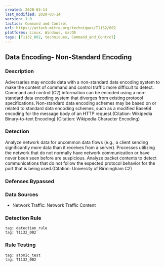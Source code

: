 ```yaml
---
created: 2020-03-14
last_modified: 2020-03-14
version: 1.0
tactics: Command and Control
url: https://attack.mitre.org/techniques/T1132/002
platforms: Linux, Windows, macOS
tags: [T1132_002, techniques, Command_and_Control]
---
```


## Data Encoding- Non-Standard Encoding

### Description

Adversaries may encode data with a non-standard data encoding system to make the content of command and control traffic more difficult to detect. Command and control (C2) information can be encoded using a non-standard data encoding system that diverges from existing protocol specifications. Non-standard data encoding schemes may be based on or related to standard data encoding schemes, such as a modified Base64 encoding for the message body of an HTTP request.(Citation: Wikipedia Binary-to-text Encoding) (Citation: Wikipedia Character Encoding) 

### Detection

Analyze network data for uncommon data flows (e.g., a client sending significantly more data than it receives from a server). Processes utilizing the network that do not normally have network communication or have never been seen before are suspicious. Analyze packet contents to detect communications that do not follow the expected protocol behavior for the port that is being used.(Citation: University of Birmingham C2)

### Defenses Bypassed



### Data Sources

  - Network Traffic: Network Traffic Content
### Detection Rule

```query
tag: detection_rule
tag: T1132_002
```

### Rule Testing

```query
tag: atomic_test
tag: T1132_002
```
